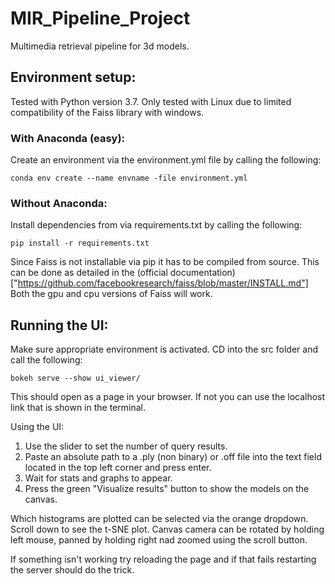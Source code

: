 # MIR_Pipeline_Project


Multimedia retrieval pipeline for 3d models.





## Environment setup: ## 

Tested with Python version 3.7.
Only tested with Linux due to limited compatibility of the Faiss library with windows.

### With Anaconda (easy): ### 

Create an environment via the environment.yml file by calling the following:
```
conda env create --name envname -file environment.yml
```
### Without Anaconda: ####

Install dependencies from via requirements.txt by calling the following:

```
pip install -r requirements.txt
```

Since Faiss is not installable via pip it has to be compiled from source. This can be done
as detailed in the (official documentation)["https://github.com/facebookresearch/faiss/blob/master/INSTALL.md"]
Both the gpu and cpu versions of Faiss will work.


## Running the UI: ##
Make sure appropriate environment is activated.
CD into the src folder and call the following:

```
bokeh serve --show ui_viewer/
```

This should open as a page in your browser. If not you can use the localhost link that is shown in the terminal.



Using the UI:

1. Use the slider to set the number of query results.
2. Paste an absolute path to a .ply (non binary) or .off file into the text field located in the top left corner and press enter.
3. Wait for stats and graphs to appear.
4. Press the green "Visualize results" button to show the models on the canvas.

Which histograms are plotted can be selected via the orange dropdown.
Scroll down to see the t-SNE plot.
Canvas camera can be rotated by holding left mouse, panned by holding right nad zoomed using  the scroll button.

If something isn't working try reloading the page and if that fails restarting the server should do the trick. 


